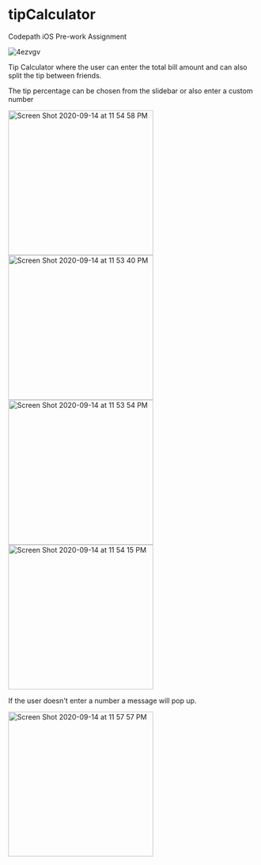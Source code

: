 # tipCalculator

Codepath iOS Pre-work Assignment

![4ezvgv](https://user-images.githubusercontent.com/44309692/93163335-e13bf200-f6e4-11ea-97c3-058dae39a455.gif)

Tip Calculator where the user can enter the total bill amount and can also split the tip between friends. 

The tip percentage can be chosen from the slidebar or also enter a custom number 

<img width="293" alt="Screen Shot 2020-09-14 at 11 54 58 PM" src="https://user-images.githubusercontent.com/44309692/93163677-b3a37880-f6e5-11ea-824d-160fe57eac38.png">


<img width="293" alt="Screen Shot 2020-09-14 at 11 53 40 PM" src="https://user-images.githubusercontent.com/44309692/93163591-85259d80-f6e5-11ea-937a-ddc17fc66923.png">
<img width="293" alt="Screen Shot 2020-09-14 at 11 53 54 PM" src="https://user-images.githubusercontent.com/44309692/93163606-8fe03280-f6e5-11ea-9e6d-41c803cfe94d.png">
<img width="293" alt="Screen Shot 2020-09-14 at 11 54 15 PM" src="https://user-images.githubusercontent.com/44309692/93163624-99699a80-f6e5-11ea-81db-abe9a6827d52.png">

If the user doesn't enter a number a message will pop up.

<img width="293" alt="Screen Shot 2020-09-14 at 11 57 57 PM" src="https://user-images.githubusercontent.com/44309692/93163835-1e54b400-f6e6-11ea-9b10-c4d70f63110e.png">
